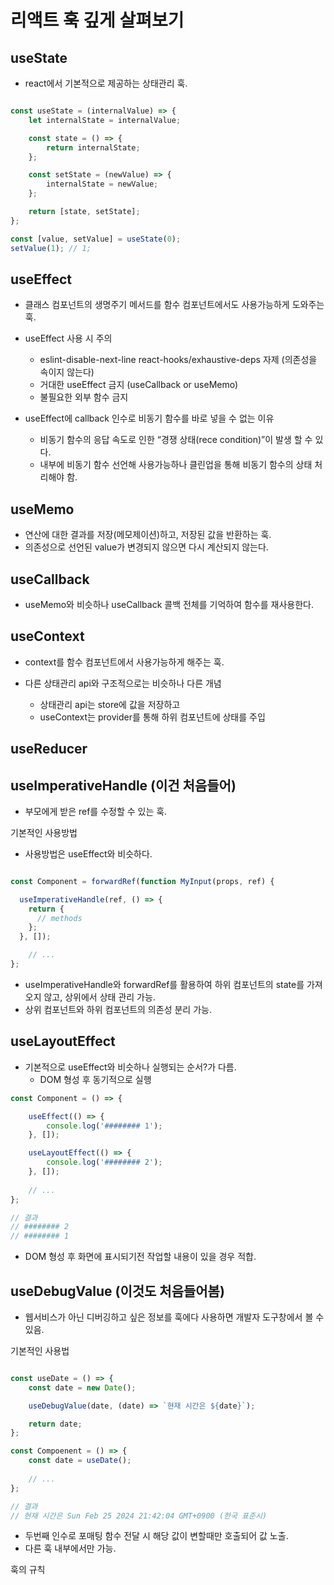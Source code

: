 # 리액트 훅 깊게 살펴보기

## useState

- react에서 기본적으로 제공하는 상태관리 훅.

```jsx

const useState = (internalValue) => {
	let internalState = internalValue;

	const state = () => {
		return internalState;
	};

	const setState = (newValue) => {
		internalState = newValue;
	};

	return [state, setState];
};

const [value, setValue] = useState(0);
setValue(1); // 1;
```

## useEffect

- 클래스 컴포넌트의 생명주기 메서드를 함수 컴포넌트에서도 사용가능하게 도와주는 훅.
- useEffect 사용 시 주의
    - eslint-disable-next-line react-hooks/exhaustive-deps 자제 (의존성을 속이지 않는다)
    - 거대한 useEffect 금지 (useCallback or useMemo)
    - 불필요한 외부 함수 금지

- useEffect에 callback 인수로 비동기 함수를 바로 넣을 수 없는 이유
    - 비동기 함수의 응답 속도로 인한 “경쟁 상태(rece condition)”이 발생 할 수 있다.
    - 내부에 비동기 함수 선언해 사용가능하나 클린업을 통해 비동기 함수의 상태 처리해야 함.

## useMemo

- 연산에 대한 결과를 저장(메모제이션)하고, 저장된 값을 반환하는 훅.
- 의존성으로 선언된 value가 변경되지 않으면 다시 계산되지 않는다.

## useCallback

- useMemo와 비슷하나 useCallback 콜백 전체를 기억하여 함수를 재사용한다.

## useContext

- context를 함수 컴포넌트에서 사용가능하게 해주는 훅.

- 다른 상태관리 api와 구조적으로는 비슷하나 다른 개념
    - 상태관리 api는 store에 값을 저장하고
    - useContext는 provider를 통해 하위 컴포넌트에 상태를 주입

## useReducer

## useImperativeHandle (이건 처음들어)

- 부모에게 받은 ref를 수정할 수 있는 훅.

기본적인 사용방법

- 사용방법은 useEffect와 비슷하다.

```jsx

const Component = forwardRef(function MyInput(props, ref) {

  useImperativeHandle(ref, () => {
    return {
      // methods
    };
  }, []);

	// ...
};
```

- useImperativeHandle와 forwardRef를 활용하여 하위 컴포넌트의 state를 가져오지 않고, 상위에서 상태 관리 가능.
- 상위 컴포넌트와 하위 컴포넌트의 의존성 분리 가능.

## useLayoutEffect

- 기본적으로 useEffect와 비슷하나 실행되는 순서?가 다름.
    - DOM 형성 후 동기적으로 실행

```jsx
const Component = () => {

	useEffect(() => {
		console.log('######## 1');
	}, []);

	useLayoutEffect(() => {
		console.log('######## 2');
	}, []);
  
	// ...
}; 

// 결과
// ######## 2
// ######## 1
```

- DOM 형성 후 화면에 표시되기전 작업할 내용이 있을 경우 적합.

## useDebugValue (이것도 처음들어봄)

- 웹서비스가 아닌 디버깅하고 싶은 정보를 훅에다 사용하면 개발자 도구창에서 볼 수 있음.

기본적인 사용법

```jsx

const useDate = () => {
	const date = new Date();

	useDebugValue(date, (date) => `현재 시간은 ${date}`);

	return date;
};

const Compoenent = () => {
	const date = useDate();
	
	// ...
};

// 결과
// 현재 시간은 Sun Feb 25 2024 21:42:04 GMT+0900 (한국 표준시)
```

- 두번째 인수로 포매팅 함수 전달 시 해당 값이 변할때만 호출되어 값 노출.
- 다른 훅 내부에서만 가능.

훅의 규칙
